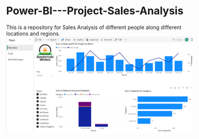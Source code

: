 # Power-BI---Project-Sales-Analysis
This is a repository for Sales Analysis of different people along different locations and regions.
![Sales Analysis Output](Output.png)
